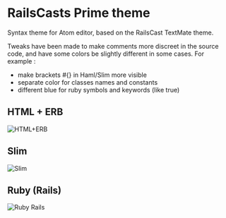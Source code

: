 # RailsCasts Prime theme

Syntax theme for Atom editor, based on the RailsCast TextMate theme.

Tweaks have been made to make comments more discreet in the source code,
and have some colors be slightly different in some cases. For example :

- make brackets #{} in Haml/Slim more visible
- separate color for classes names and constants
- different blue for ruby symbols and keywords (like true)

## HTML + ERB

![HTML+ERB](http://i.imgur.com/FEUcNtc.png)

## Slim

![Slim](http://i.imgur.com/Sy3qODY.png)

## Ruby (Rails)

![Ruby Rails](http://i.imgur.com/mMW0miT.png)
